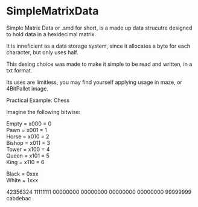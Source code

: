 # SimpleMatrixData
Simple Matrix Data or .smd for short, is a made up data strucutre designed to hold data in a hexidecimal matrix.

It is inneficient as a data storage system, since it allocates a byte for each character, but only uses half.

This desing choice was made to make it simple to be read and written, in a txt format.


Its uses are limitless, you may find yourself applying usage in maze, or 4BitPallet image.

Practical Example: Chess

Imagine the following bitwise:

Empty = x000 = 0<br>
Pawn = x001 = 1<br>
Horse = x010 = 2<br>
Bishop = x011 = 3<br>
Tower = x100 = 4<br>
Queen = x101 = 5<br>
King = x110 = 6<br>

Black = 0xxx<br>
White = 1xxx

42356324
11111111
00000000
00000000
00000000
00000000
99999999
cabdebac
